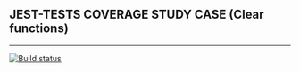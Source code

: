 ## JEST-TESTS COVERAGE STUDY CASE (Clear functions)
---
[![Build status](https://ci.appveyor.com/api/projects/status/o87xg4dc88y2f4a5?svg=true)](https://ci.appveyor.com/project/AACMKT/ajs-test-clear-functions)